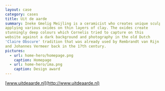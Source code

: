 ```yaml
---
layout: case
category: cases
title: Uit de aarde
summary: Ineke Gmelig Meijling is a ceramicist who creates unique sculptures by
applying various oxides on thin layers of clay. The oxides create
stunningly deep colours which Cornelis tried to capture on this
website against a dark background and photography in the old Dutch
'Claire Obscure' tradition that was already used by Rembrandt van Rijn
and Johannes Vermeer back in the 17th century.
pictures:
  - url: home-hero/homepage.png
    caption: Homepage
  - url: home-hero/ima.png
    caption: Design award
---
```


  [www.uitdeaarde.nl](http://www.uitdeaarde.nl)